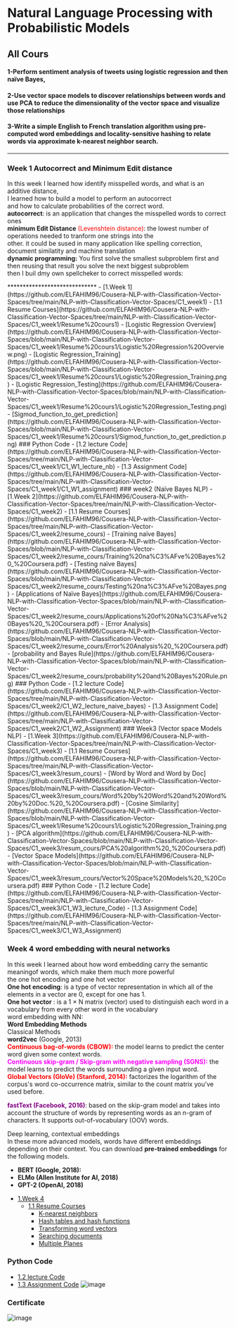 # Natural Language Processing with Probabilistic Models
## All Cours
#### 1-Perform sentiment analysis of tweets using logistic regression and then naïve Bayes, 
#### 2-Use vector space models to discover relationships between words and use PCA to reduce the dimensionality of the vector space and visualize those relationships
#### 3-Write a simple English to French translation algorithm using pre-computed word embeddings and locality-sensitive hashing to relate words via approximate k-nearest neighbor search.  

**********************************

### Week 1 Autocorrect and Minimum Edit distance
<p>In this week I learned how identify misspelled words, and what is an additive distance, <br />
  I learned how to build a model to perform an autocorrect<br />and how to calculate probabilities 
  of the correct word.<br /><strong>autocorrect</strong>: is an application that changes the misspelled words to correct ones<br /><strong>minimum Edit Distance</strong> <span style="color: #ff0000;">(Levenshtein distance)</span>: the lowest number of operations needed to tranform one strings into the <br />other. it could be sused in many application like spelling correction, document similatity and machine translation<br /><strong>dynamic programming:</strong> You first solve the smallest subproblem first and then reusing that result you 
  solve the next biggest subproblem<br />then I buil dmy own spellcheker to correct misspelled words:</p>
  *****************************
- [1.Week 1](https://github.com/ELFAHIM96/Cousera-NLP-with-Classification-Vector-Spaces/tree/main/NLP-with-Classification-Vector-Spaces/C1_week1)
  - [1.1 Resume Courses](https://github.com/ELFAHIM96/Cousera-NLP-with-Classification-Vector-Spaces/tree/main/NLP-with-Classification-Vector-Spaces/C1_week1/Resume%20cours1)
      - [Logistic Regression Overview](https://github.com/ELFAHIM96/Cousera-NLP-with-Classification-Vector-Spaces/blob/main/NLP-with-Classification-Vector-Spaces/C1_week1/Resume%20cours1/Logistic%20Regression%20Overview.png)
      - [Logistic Regression_Training](https://github.com/ELFAHIM96/Cousera-NLP-with-Classification-Vector-Spaces/blob/main/NLP-with-Classification-Vector-Spaces/C1_week1/Resume%20cours1/Logistic%20Regression_Training.png)
      - [Logistic Regression_Testing](https://github.com/ELFAHIM96/Cousera-NLP-with-Classification-Vector-Spaces/blob/main/NLP-with-Classification-Vector-Spaces/C1_week1/Resume%20cours1/Logistic%20Regression_Testing.png)
      - [Sigmod_function_to_get_prediction](https://github.com/ELFAHIM96/Cousera-NLP-with-Classification-Vector-Spaces/blob/main/NLP-with-Classification-Vector-Spaces/C1_week1/Resume%20cours1/Sigmod_function_to_get_prediction.png)
    ### Python Code
  - [1.2 lecture Code](https://github.com/ELFAHIM96/Cousera-NLP-with-Classification-Vector-Spaces/tree/main/NLP-with-Classification-Vector-Spaces/C1_week1/C1_W1_lecture_nb)
  - [1.3 Assignment Code](https://github.com/ELFAHIM96/Cousera-NLP-with-Classification-Vector-Spaces/tree/main/NLP-with-Classification-Vector-Spaces/C1_week1/C1_W1_assignment)
### week2 (Naïve Bayes NLP)
- [1.Week 2](https://github.com/ELFAHIM96/Cousera-NLP-with-Classification-Vector-Spaces/tree/main/NLP-with-Classification-Vector-Spaces/C1_week2)
  - [1.1 Resume Courses](https://github.com/ELFAHIM96/Cousera-NLP-with-Classification-Vector-Spaces/tree/main/NLP-with-Classification-Vector-Spaces/C1_week2/resume_cours)
      - [Training naïve Bayes](https://github.com/ELFAHIM96/Cousera-NLP-with-Classification-Vector-Spaces/blob/main/NLP-with-Classification-Vector-Spaces/C1_week2/resume_cours/Training%20na%C3%AFve%20Bayes%20_%20Coursera.pdf)
      - [Testing naïve Bayes](https://github.com/ELFAHIM96/Cousera-NLP-with-Classification-Vector-Spaces/blob/main/NLP-with-Classification-Vector-Spaces/C1_week2/resume_cours/Testing%20na%C3%AFve%20Bayes.png)
      - [Applications of Naïve Bayes](https://github.com/ELFAHIM96/Cousera-NLP-with-Classification-Vector-Spaces/blob/main/NLP-with-Classification-Vector-Spaces/C1_week2/resume_cours/Applications%20of%20Na%C3%AFve%20Bayes%20_%20Coursera.pdf)
      - [Error Analysis](https://github.com/ELFAHIM96/Cousera-NLP-with-Classification-Vector-Spaces/blob/main/NLP-with-Classification-Vector-Spaces/C1_week2/resume_cours/Error%20Analysis%20_%20Coursera.pdf)
      - [probability and Bayes Rule](https://github.com/ELFAHIM96/Cousera-NLP-with-Classification-Vector-Spaces/blob/main/NLP-with-Classification-Vector-Spaces/C1_week2/resume_cours/probability%20and%20Bayes%20Rule.png)
### Python Code
  - [1.2 lecture Code](https://github.com/ELFAHIM96/Cousera-NLP-with-Classification-Vector-Spaces/tree/main/NLP-with-Classification-Vector-Spaces/C1_week2/C1_W2_lecture_naive_bayes)
  - [1.3 Assignment Code](https://github.com/ELFAHIM96/Cousera-NLP-with-Classification-Vector-Spaces/tree/main/NLP-with-Classification-Vector-Spaces/C1_week2/C1_W2_Assignment)
### Week3 (Vector space Models  NLP)
- [1.Week 3](https://github.com/ELFAHIM96/Cousera-NLP-with-Classification-Vector-Spaces/tree/main/NLP-with-Classification-Vector-Spaces/C1_week3)
  - [1.1 Resume Courses](https://github.com/ELFAHIM96/Cousera-NLP-with-Classification-Vector-Spaces/tree/main/NLP-with-Classification-Vector-Spaces/C1_week3/resum_cours)
      - [Word by Word and Word by Doc](https://github.com/ELFAHIM96/Cousera-NLP-with-Classification-Vector-Spaces/blob/main/NLP-with-Classification-Vector-Spaces/C1_week3/resum_cours/Word%20by%20Word%20and%20Word%20by%20Doc.%20_%20Coursera.pdf)
      - [Cosine Similarity](https://github.com/ELFAHIM96/Cousera-NLP-with-Classification-Vector-Spaces/blob/main/NLP-with-Classification-Vector-Spaces/C1_week1/Resume%20cours1/Logistic%20Regression_Training.png)
      - [PCA algorithm](https://github.com/ELFAHIM96/Cousera-NLP-with-Classification-Vector-Spaces/blob/main/NLP-with-Classification-Vector-Spaces/C1_week3/resum_cours/PCA%20algorithm%20_%20Coursera.pdf)
      - [Vector Space Models](https://github.com/ELFAHIM96/Cousera-NLP-with-Classification-Vector-Spaces/blob/main/NLP-with-Classification-Vector-Spaces/C1_week3/resum_cours/Vector%20Space%20Models%20_%20Coursera.pdf)
### Python Code
  - [1.2 lecture Code](https://github.com/ELFAHIM96/Cousera-NLP-with-Classification-Vector-Spaces/tree/main/NLP-with-Classification-Vector-Spaces/C1_week3/C1_W3_lecture_Code)
  - [1.3 Assignment Code](https://github.com/ELFAHIM96/Cousera-NLP-with-Classification-Vector-Spaces/tree/main/NLP-with-Classification-Vector-Spaces/C1_week3/C1_W3_Assignment)
 
 ### Week 4 word embedding with neural networks
<p>In this week I learned about how word embedding carry the semantic meaningof words, which make them much more powerful <br />the one hot encoding and one hot vector<br /><strong>One hot encoding</strong>: is a type of vector representation in which all of the elements in a vector are 0, except for one has 1.<br /><strong>One hot vector</strong> : is a 1 &times; N matrix (vector) used to distinguish each word in a vocabulary from every other word in the vocabulary<br />word embedding with NN: <br /><strong>Word Embedding Methods</strong><br /><span style="background-color: #ffffff;">Classical Methods</span><br /><strong>word2vec</strong> (Google, 2013)<br /><strong><span style="color: #ff0000;">Continuous bag-of-words (CBOW):</span></strong> the model learns to predict the center word given some context words.<br /><strong><span style="color: #ff00ff;">Continuous skip-gram / Skip-gram with negative sampling (SGNS):</span></strong> the model learns to predict the words surrounding a given input word.<br /><strong><span style="color: #ff0000;">Global Vectors (GloVe) (Stanford, 2014):</span></strong> factorizes the logarithm of the corpus's word co-occurrence matrix, similar to the count matrix you&rsquo;ve used before.</p>
<p><strong><span style="color: #800080;">fastText (Facebook, 2016)</span></strong>: based on the skip-gram model and takes into account the structure of words by representing words as an n-gram of characters. It supports out-of-vocabulary (OOV) words.</p>
<p>Deep learning, contextual embeddings<br /> In these more advanced models, words have different embeddings depending on their context. You can download <strong>pre-trained embeddings</strong> for the following models.</p>
<ul>
<li><strong>BERT (Google, 2018):</strong></li>
<li><strong>ELMo (Allen Institute for AI, 2018)</strong></li>
<li><strong>GPT-2 (OpenAI, 2018)</strong></li>
</ul>

- [1.Week 4](https://github.com/ELFAHIM96/Cousera-NLP-with-Classification-Vector-Spaces/tree/main/NLP-with-Classification-Vector-Spaces/C1_week4)
  - [1.1 Resume Courses](https://github.com/ELFAHIM96/Cousera-NLP-with-Classification-Vector-Spaces/tree/main/NLP-with-Classification-Vector-Spaces/C1_week4/resume_cours%20W4)
      - [K-nearest neighbors ](https://github.com/ELFAHIM96/Cousera-NLP-with-Classification-Vector-Spaces/blob/main/NLP-with-Classification-Vector-Spaces/C1_week4/resume_cours%20W4/K-nearest%20neighbors%20_%20Coursera.pdf)
      - [Hash tables and hash functions](https://github.com/ELFAHIM96/Cousera-NLP-with-Classification-Vector-Spaces/blob/main/NLP-with-Classification-Vector-Spaces/C1_week4/resume_cours%20W4/Hash%20tables%20and%20hash%20functions%20_%20Coursera.pdf)
      - [Transforming word vectors](https://github.com/ELFAHIM96/Cousera-NLP-with-Classification-Vector-Spaces/blob/main/NLP-with-Classification-Vector-Spaces/C1_week4/resume_cours%20W4/Transforming%20word%20vectors%20_%20Coursera.pdf)
      - [Searching documents](https://github.com/ELFAHIM96/Cousera-NLP-with-Classification-Vector-Spaces/blob/main/NLP-with-Classification-Vector-Spaces/C1_week4/resume_cours%20W4/Searching%20documents%20_%20Coursera.pdf)
      - [Multiple Planes](https://github.com/ELFAHIM96/Cousera-NLP-with-Classification-Vector-Spaces/blob/main/NLP-with-Classification-Vector-Spaces/C1_week4/resume_cours%20W4/Multiple%20Planes%20_%20Coursera.pdf)
### Python Code
  - [1.2 lecture Code](https://github.com/ELFAHIM96/Cousera-NLP-with-Classification-Vector-Spaces/tree/main/NLP-with-Classification-Vector-Spaces/C1_week4/Week_4%20Lecture_Code)
  - [1.3 Assignment Code](https://github.com/ELFAHIM96/Cousera-NLP-with-Classification-Vector-Spaces/tree/main/NLP-with-Classification-Vector-Spaces/C1_week4/week_4_assignment%20_Code)
![image](https://user-images.githubusercontent.com/65721811/182025551-595433c7-25b7-4b8d-9a87-08eca146a94d.png)
### Certificate 
![image](https://user-images.githubusercontent.com/65721811/208066419-34c8bbbb-73d2-4318-a2b3-b7408c724113.png)


